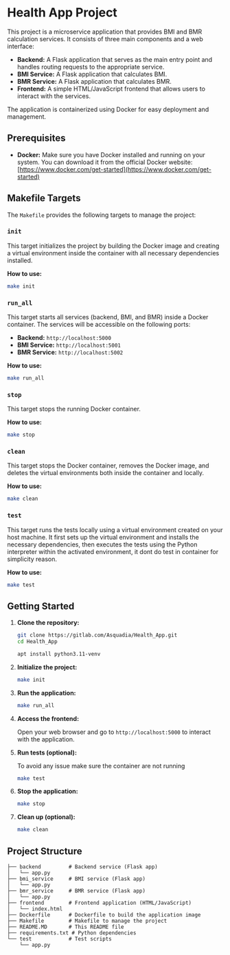 # Health App Project

This project is a microservice application that provides BMI and BMR calculation services. It consists of three main components and a web interface:

*   **Backend:** A Flask application that serves as the main entry point and handles routing requests to the appropriate service.
*   **BMI Service:** A Flask application that calculates BMI.
*   **BMR Service:** A Flask application that calculates BMR.
*   **Frontend:** A simple HTML/JavaScript frontend that allows users to interact with the services.

The application is containerized using Docker for easy deployment and management.

## Prerequisites

*   **Docker:** Make sure you have Docker installed and running on your system. You can download it from the official Docker website: [https://www.docker.com/get-started](https://www.docker.com/get-started)

## Makefile Targets

The `Makefile` provides the following targets to manage the project:

### `init`

This target initializes the project by building the Docker image and creating a virtual environment inside the container with all necessary dependencies installed.

**How to use:**

```bash
make init
```

### `run_all`

This target starts all services (backend, BMI, and BMR) inside a Docker container. The services will be accessible on the following ports:

*   **Backend:** `http://localhost:5000`
*   **BMI Service:** `http://localhost:5001`
*   **BMR Service:** `http://localhost:5002`

**How to use:**

```bash
make run_all
```

### `stop`

This target stops the running Docker container.

**How to use:**

```bash
make stop
```

### `clean`

This target stops the Docker container, removes the Docker image, and deletes the virtual environments both inside the container and locally.

**How to use:**

```bash
make clean
```

### `test`

This target runs the tests locally using a virtual environment created on your host machine. It first sets up the virtual environment and installs the necessary dependencies, then executes the tests using the Python interpreter within the activated environment, it dont do test in container for simplicity reason.

**How to use:**

```bash
make test
```

## Getting Started

1. **Clone the repository:**

    ```bash
    git clone https://gitlab.com/Asquadia/Health_App.git
    cd Health_App
    ```

    ```bash
    apt install python3.11-venv
    ```

2. **Initialize the project:**

    ```bash
    make init
    ```

3. **Run the application:**

    ```bash
    make run_all
    ```

4. **Access the frontend:**

    Open your web browser and go to `http://localhost:5000` to interact with the application.

5. **Run tests (optional):**

    To avoid any issue make sure the container are not running

    ```bash
    make test
    ```

6. **Stop the application:**

    ```bash
    make stop
    ```

7. **Clean up (optional):**

    ```bash
    make clean
    ```

## Project Structure

```
├── backend         # Backend service (Flask app)
│   └── app.py
├── bmi_service     # BMI service (Flask app)
│   └── app.py
├── bmr_service     # BMR service (Flask app)
│   └── app.py
├── frontend        # Frontend application (HTML/JavaScript)
│   └── index.html
├── Dockerfile      # Dockerfile to build the application image
├── Makefile        # Makefile to manage the project
├── README.MD       # This README file
├── requirements.txt # Python dependencies
└── test            # Test scripts
    └── app.py
```